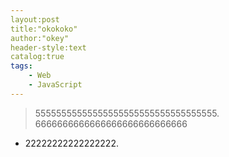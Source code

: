 ```yaml
---
layout:post
title:"okokoko"
author:"okey"
header-style:text
catalog:true
tags:
    - Web
    - JavaScript
---
```

>   55555555555555555555555555555555555.
6666666666666666666666666666
- 22222222222222222.
